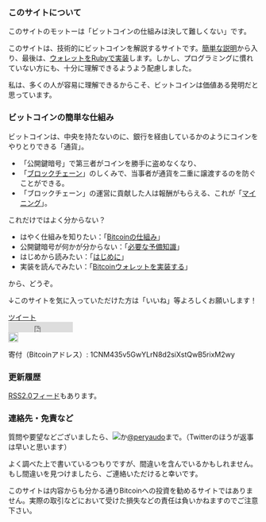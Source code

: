 ### このサイトについて

このサイトのモットーは「ビットコインの仕組みは決して難しくない」です。

このサイトは、技術的にビットコインを解説するサイトです。[簡単な説明](design.html)から入り、最後は、[ウォレットをRubyで実装](implement.html)します。しかし、プログラミングに慣れていない方にも、十分に理解できるようよう配慮しました。

私は、多くの人が容易に理解できるからこそ、ビットコインは価値ある発明だと思っています。

### ビットコインの簡単な仕組み

ビットコインは、中央を持たないのに、銀行を経由しているかのようにコインをやりとりできる「通貨」。

* 「公開鍵暗号」で第三者がコインを勝手に盗めなくなり、
* 「[ブロックチェーン](design.html)」のしくみで、当事者が通貨を二重に譲渡するのを防ぐことができる。
* 「ブロックチェーン」の運営に貢献した人は報酬がもらえる、これが「[マイニング](design.html)」。

これだけではよく分からない？

* はやく仕組みを知りたい：「[Bitcoinの仕組み](design.html)」
* 公開鍵暗号が何かが分からない：「[必要な予備知識](background.html)」
* はじめから読みたい：「[はじめに](intro.html)」
* 実装を読んでみたい：「[Bitcoinウォレットを実装する](implement.html)」

から、どうぞ。

↓このサイトを気に入っていただけた方は「いいね」等よろしくお願いします！

<div class="social">
<div class="button"><a href="https://twitter.com/share" class="twitter-share-button" data-url="http://bitcoin.peryaudo.org/" data-via="peryaudo" data-lang="ja" data-hashtags="Bitcoin">ツイート</a>
<script>!function(d,s,id){var js,fjs=d.getElementsByTagName(s)[0],p=/^http:/.test(d.location)?'http':'https';if(!d.getElementById(id)){js=d.createElement(s);js.id=id;js.src=p+'://platform.twitter.com/widgets.js';fjs.parentNode.insertBefore(js,fjs);}}(document, 'script', 'twitter-wjs');</script></div>
<div class="button">
<iframe src="http://www.facebook.com/plugins/like.php?href=http%3A%2F%2Fbitcoin.peryaudo.org%2F&amp;layout=button_count&amp;show_faces=false&amp;width=130&amp;action=like&amp;height=21" class="facebook-like-button" scrolling="no" frameborder="0" style="border:none; overflow:hidden; width:130px; height:21px;" allowtransparency="true"></iframe>
</div>
<div class="button">
<!-- Place this tag where you want the +1 button to render. -->
<div class="g-plusone"></div>

<!-- Place this tag after the last +1 button tag. -->
<script type="text/javascript">
  (function() {
    var po = document.createElement('script'); po.type = 'text/javascript'; po.async = true;
    po.src = 'https://apis.google.com/js/platform.js';
    var s = document.getElementsByTagName('script')[0]; s.parentNode.insertBefore(po, s);
  })();
</script>
</div>
<div class="button">
<a href="http://b.hatena.ne.jp/entry/bitcoin.peryaudo.org" class="hatena-bookmark-button" data-hatena-bookmark-title="Bitcoinのしくみ" data-hatena-bookmark-layout="standard-balloon" data-hatena-bookmark-lang="ja" title="このエントリーをはてなブックマークに追加"><img src="http://b.st-hatena.com/images/entry-button/button-only@2x.png" alt="このエントリーをはてなブックマークに追加" width="20" height="20" style="border: none;" /></a><script type="text/javascript" src="http://b.st-hatena.com/js/bookmark_button.js" charset="utf-8" async="async"></script>
</div>
</div>

寄付（Bitcoinアドレス）: 1CNM435v5GwYLrN8d2siXstQwB5rixM2wy

### 更新履歴

<!--UPDATES-->

[RSS2.0フィード](http://bitcoin.peryaudo.org/index.rdf)もあります。

<!--ADS-->

### 連絡先・免責など

質問や要望などございましたら、![](http://peryaudo.org/mail.png)か[@peryaudo](https://twitter.com/peryaudo)まで。（Twitterのほうが返事は早いと思います）

よく調べた上で書いているつもりですが、間違いを含んでいるかもしれません。もし間違いを見つけましたら、ご連絡いただけると幸いです。

このサイトは内容からも分かる通りBitcoinへの投資を勧めるサイトではありません。実際の取引などにおいて受けた損失などの責任は負いかねますのでご注意下さい。

